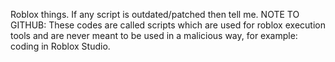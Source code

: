 Roblox things. If any script is outdated/patched then tell me. NOTE TO GITHUB: These codes are called scripts which are used for roblox execution tools and are never meant to be used in a malicious way, for example: coding in Roblox Studio.
